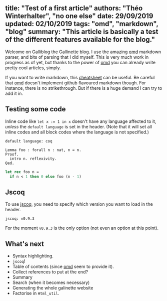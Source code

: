 title: "Test of a first article"
authors: "Théo Winterhalter", "no one else"
date: 29/09/2019
updated: 02/10/2019
tags: "omd", "markdown", "blog"
summary: "This article is basically a test of the different features available for the blog."
----------------------------------------
Welcome on Galliblog the Gallinette blog. I use the amazing [omd]
markdown parser, and bits of parsing that I did myself.
This is very much work in progress as of yet, but thanks to the power of
[omd] you can already write pretty cool articles, simply.

If you want to write markdown, this [cheatsheet] can be useful.
Be careful that [omd] doesn't implement github flavoured markdown though.
For instance, there is no strikethrough. But if there is a huge demand I can
try to add it in.

## Testing some code

Inline code like `let x := 1 in x` doesn't have any language affected to it,
_unless_ the `default language` is set in the header.
(Note that it will set all inline codes and all block codes where the language
is not specified.)

```
default language: coq
```

```coq
Lemma foo : forall n : nat, n = n.
Proof.
  intro n. reflexivity.
Qed.
```

```ocaml
let rec foo n =
  if n < 1 then 0 else foo (n - 1)
```

## Jscoq

To use [jscoq], you need to specify which version you want to load in the
header.
```
jscoq: v0.9.3
```
For the moment `v0.9.3` is the only option (not even an option at this point).

## What's next

- Syntax highlighting.
- `jscoq`!
- Table of contents (since [omd] seem to provide it).
- Collect references to put at the end?
- Summary
- Search (when it becomes necessary)
- Generating the whole galinette website
- Factorise in `Html_util`.

[jscoq]: https://github.com/ejgallego/jscoq
[omd]: https://github.com/ocaml/omd
[cheatsheet]: https://github.com/adam-p/markdown-here/wiki/Markdown-Cheatsheet
